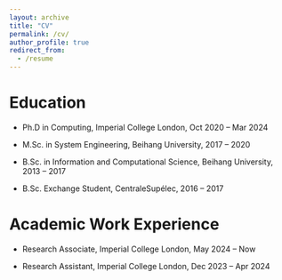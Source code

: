 ```yaml
---
layout: archive
title: "CV"
permalink: /cv/
author_profile: true
redirect_from:
  - /resume
---
```



Education
======
* Ph.D in Computing, Imperial College London, Oct 2020 – Mar 2024

* M.Sc. in System Engineering, Beihang University, 2017 – 2020

* B.Sc. in Information and Computational Science, Beihang University, 2013 – 2017

* B.Sc. Exchange Student, CentraleSupélec, 2016 – 2017


Academic Work Experience
======
* Research Associate, Imperial College London, May 2024 – Now

* Research Assistant, Imperial College London, Dec 2023 – Apr 2024


  
<!-- Skills
======
* Skill 1
* Skill 2
  * Sub-skill 2.1
  * Sub-skill 2.2
  * Sub-skill 2.3
* Skill 3

Publications
======
  <ul>{% for post in site.publications %}
    {% include archive-single-cv.html %}
  {% endfor %}</ul>
  
Talks
======
  <ul>{% for post in site.talks %}
    {% include archive-single-talk-cv.html %}
  {% endfor %}</ul>
  
Teaching
======
  <ul>{% for post in site.teaching %}
    {% include archive-single-cv.html %}
  {% endfor %}</ul>
  
Service and leadership
======
* Currently signed in to 43 different slack teams -->
